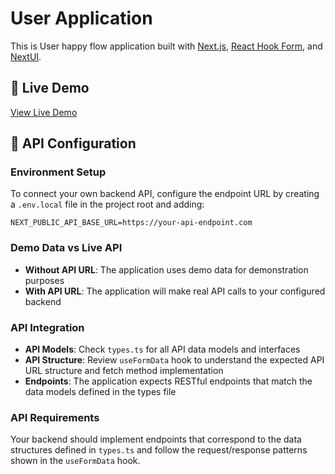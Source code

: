 # User Application

This is User happy flow application built with [Next.js](https://nextjs.org/), [React Hook Form](https://react-hook-form.com/), and [NextUI](https://nextui.org/).

## 🚀 Live Demo

[View Live Demo](https://user-application-bice.vercel.app)

## 🔧 API Configuration

### Environment Setup

To connect your own backend API, configure the endpoint URL by creating a `.env.local` file in the project root and adding:

```env
NEXT_PUBLIC_API_BASE_URL=https://your-api-endpoint.com
```

### Demo Data vs Live API

- **Without API URL**: The application uses demo data for demonstration purposes
- **With API URL**: The application will make real API calls to your configured backend

### API Integration

- **API Models**: Check `types.ts` for all API data models and interfaces
- **API Structure**: Review `useFormData` hook to understand the expected API URL structure and fetch method implementation
- **Endpoints**: The application expects RESTful endpoints that match the data models defined in the types file

### API Requirements

Your backend should implement endpoints that correspond to the data structures defined in `types.ts` and follow the request/response patterns shown in the `useFormData` hook.